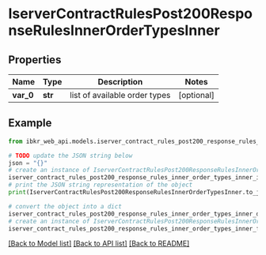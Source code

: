 # IserverContractRulesPost200ResponseRulesInnerOrderTypesInner


## Properties

Name | Type | Description | Notes
------------ | ------------- | ------------- | -------------
**var_0** | **str** | list of available order types | [optional] 

## Example

```python
from ibkr_web_api.models.iserver_contract_rules_post200_response_rules_inner_order_types_inner import IserverContractRulesPost200ResponseRulesInnerOrderTypesInner

# TODO update the JSON string below
json = "{}"
# create an instance of IserverContractRulesPost200ResponseRulesInnerOrderTypesInner from a JSON string
iserver_contract_rules_post200_response_rules_inner_order_types_inner_instance = IserverContractRulesPost200ResponseRulesInnerOrderTypesInner.from_json(json)
# print the JSON string representation of the object
print(IserverContractRulesPost200ResponseRulesInnerOrderTypesInner.to_json())

# convert the object into a dict
iserver_contract_rules_post200_response_rules_inner_order_types_inner_dict = iserver_contract_rules_post200_response_rules_inner_order_types_inner_instance.to_dict()
# create an instance of IserverContractRulesPost200ResponseRulesInnerOrderTypesInner from a dict
iserver_contract_rules_post200_response_rules_inner_order_types_inner_from_dict = IserverContractRulesPost200ResponseRulesInnerOrderTypesInner.from_dict(iserver_contract_rules_post200_response_rules_inner_order_types_inner_dict)
```
[[Back to Model list]](../README.md#documentation-for-models) [[Back to API list]](../README.md#documentation-for-api-endpoints) [[Back to README]](../README.md)


